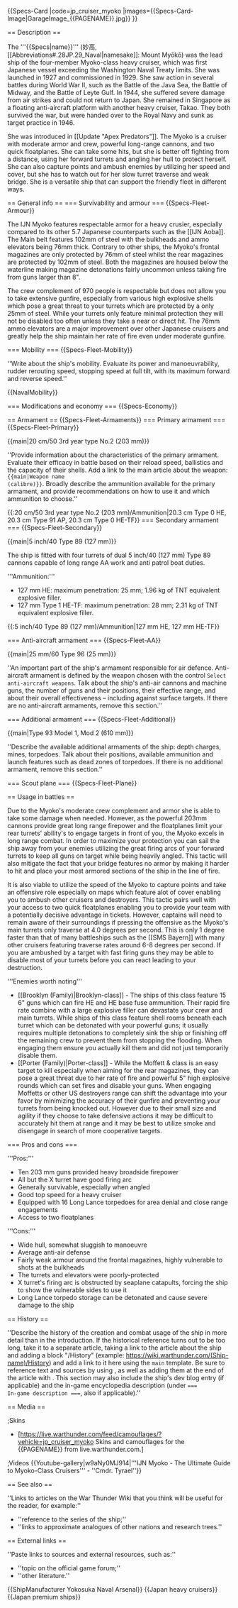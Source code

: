{{Specs-Card
|code=jp_cruiser_myoko
|images={{Specs-Card-Image|GarageImage_{{PAGENAME}}.jpg}}
}}

== Description ==
<!-- ''In the first part of the description, cover the history of the ship's creation and military application. In the second part, tell the reader about using this ship in the game. Add a screenshot: if a beginner player has a hard time remembering vehicles by name, a picture will help them identify the ship in question.'' -->
The '''{{Specs|name}}''' (妙高, [[Abbreviations#.28JP.29_Naval|namesake]]: Mount Myōkō) was the lead ship of the four-member Myoko-class heavy cruiser, which was first Japanese vessel exceeding the Washington Naval Treaty limits. She was launched in 1927 and commissioned in 1929. She saw action in several battles during World War II, such as the Battle of the Java Sea, the Battle of Midway, and the Battle of Leyte Gulf. In 1944, she suffered severe damage from air strikes and could not return to Japan. She remained in Singapore as a floating anti-aircraft platform with another heavy cruiser, Takao. They both survived the war, but were handed over to the Royal Navy and sunk as target practice in 1946.

She was introduced in [[Update "Apex Predators"]]. The Myoko is a cruiser with moderate armor and crew, powerful long-range cannons, and two quick floatplanes. She can take some hits, but she is better off fighting from a distance, using her forward turrets and angling her hull to protect herself. She can also capture points and ambush enemies by utilizing her speed and cover, but she has to watch out for her slow turret traverse and weak bridge. She is a versatile ship that can support the friendly fleet in different ways.

== General info ==
=== Survivability and armour ===
{{Specs-Fleet-Armour}}
<!-- ''Talk about the vehicle's armour. Note the most well-defended and most vulnerable zones, e.g. the ammo magazine. Evaluate the composition of components and assemblies responsible for movement and manoeuvrability. Evaluate the survivability of the primary and secondary armaments separately. Don't forget to mention the size of the crew, which plays an important role in fleet mechanics. Save tips on preserving survivability for the "Usage in battles" section. If necessary, use a graphical template to show the most well-protected or most vulnerable points in the armour.'' -->
The IJN Myoko features respectable armor for a heavy crusier, especially compared to its other 5.7 Japanese counterparts such as the [[IJN Aoba]]. The Main belt features 102mm of steel with the bulkheads and ammo elevators being 76mm thick. Contrary to other ships, the Myoko's frontal magazines are only protected by 76mm of steel whilst the rear magazines are protected by 102mm of steel. Both the magazines are housed below the waterline making magazine detonations fairly uncommon unless taking fire from guns larger than 8".

The crew complement of 970 people is respectable but does not allow you to take extensive gunfire, especially from various high explosive shells which pose a great threat to your turrets which are protected by a only 25mm of steel. While your turrets only feature minimal protection they will not be disabled too often unless they take a near or direct hit. The 76mm ammo elevators are a major improvement over other Japanese cruisers and greatly help the ship maintain her rate of fire even under moderate gunfire. 

=== Mobility ===
{{Specs-Fleet-Mobility}}
<!-- ''Write about the ship's mobility. Evaluate its power and manoeuvrability, rudder rerouting speed, stopping speed at full tilt, with its maximum forward and reverse speed.'' -->
''Write about the ship's mobility. Evaluate its power and manoeuvrability, rudder rerouting speed, stopping speed at full tilt, with its maximum forward and reverse speed.''

{{NavalMobility}}

=== Modifications and economy ===
{{Specs-Economy}}

== Armament ==
{{Specs-Fleet-Armaments}}
=== Primary armament ===
{{Specs-Fleet-Primary}}
<!-- ''Provide information about the characteristics of the primary armament. Evaluate their efficacy in battle based on their reload speed, ballistics and the capacity of their shells. Add a link to the main article about the weapon: <code><nowiki>{{main|Weapon name (calibre)}}</nowiki></code>. Broadly describe the ammunition available for the primary armament, and provide recommendations on how to use it and which ammunition to choose.'' -->
{{main|20 cm/50 3rd year type No.2 (203 mm)}}

''Provide information about the characteristics of the primary armament. Evaluate their efficacy in battle based on their reload speed, ballistics and the capacity of their shells. Add a link to the main article about the weapon: <code><nowiki>{{main|Weapon name (calibre)}}</nowiki></code>. Broadly describe the ammunition available for the primary armament, and provide recommendations on how to use it and which ammunition to choose.''

{{:20 cm/50 3rd year type No.2 (203 mm)/Ammunition|20.3 cm Type 0 HE, 20.3 cm Type 91 AP, 20.3 cm Type 0 HE-TF}}
=== Secondary armament ===
{{Specs-Fleet-Secondary}}
<!-- ''Some ships are fitted with weapons of various calibres. Secondary armaments are defined as weapons chosen with the control <code>Select secondary weapon</code>. Evaluate the secondary armaments and give advice on how to use them. Describe the ammunition available for the secondary armament. Provide recommendations on how to use them and which ammunition to choose. Remember that any anti-air armament, even heavy calibre weapons, belong in the next section. If there is no secondary armament, remove this section.'' -->
{{main|5 inch/40 Type 89 (127 mm)}}

The ship is fitted with four turrets of dual 5 inch/40 (127 mm) Type 89 cannons capable of long range AA work and anti patrol boat duties.

'''Ammunition:'''

* 127 mm HE: maximum penetration: 25 mm; 1.96 kg of TNT equivalent explosive filler.
* 127 mm Type 1 HE-TF: maximum penetration: 28 mm; 2.31 kg of TNT equivalent explosive filler.

{{:5 inch/40 Type 89 (127 mm)/Ammunition|127 mm HE, 127 mm HE-TF}}

=== Anti-aircraft armament ===
{{Specs-Fleet-AA}}
<!-- ''An important part of the ship's armament responsible for air defence. Anti-aircraft armament is defined by the weapon chosen with the control <code>Select anti-aircraft weapons</code>. Talk about the ship's anti-air cannons and machine guns, the number of guns and their positions, their effective range, and about their overall effectiveness – including against surface targets. If there are no anti-aircraft armaments, remove this section.'' -->
{{main|25 mm/60 Type 96 (25 mm)}}

''An important part of the ship's armament responsible for air defence. Anti-aircraft armament is defined by the weapon chosen with the control <code>Select anti-aircraft weapons</code>. Talk about the ship's anti-air cannons and machine guns, the number of guns and their positions, their effective range, and about their overall effectiveness – including against surface targets. If there are no anti-aircraft armaments, remove this section.''

=== Additional armament ===
{{Specs-Fleet-Additional}}
<!-- ''Describe the available additional armaments of the ship: depth charges, mines, torpedoes. Talk about their positions, available ammunition and launch features such as dead zones of torpedoes. If there is no additional armament, remove this section.'' -->
{{main|Type 93 Model 1, Mod 2 (610 mm)}}

''Describe the available additional armaments of the ship: depth charges, mines, torpedoes. Talk about their positions, available ammunition and launch features such as dead zones of torpedoes. If there is no additional armament, remove this section.''

=== Scout plane ===
{{Specs-Fleet-Plane}}

== Usage in battles ==
<!-- ''Describe the technique of using this ship, the characteristics of her use in a team and tips on strategy. Abstain from writing an entire guide – don't try to provide a single point of view, but give the reader food for thought. Talk about the most dangerous opponents for this vehicle and provide recommendations on fighting them. If necessary, note the specifics of playing with this vehicle in various modes (AB, RB, SB).'' -->
Due to the Myoko's moderate crew complement and armor she is able to take some damage when needed. However, as the powerful 203mm cannons provide great long range firepower and the floatplanes limit your rear turrets' ability's to engage targets in front of you, the Myoko excels in long range combat. In order to maximize your protection you can sail the ship away from your enemies utilizing the great firing arcs of your forward turrets to keep all guns on target while being heavily angled. This tactic will also mitigate the fact that your bridge features no armor by making it harder to hit and place your most armored sections of the ship in the line of fire. 

It is also viable to utilize the speed of the Myoko to capture points and take an offensive role especially on maps which feature alot of cover enabling you to ambush other cruisers and destroyers. This tactic pairs well with your access to two quick floatplanes enabling you to provide your team with a potentially decisive advantage in tickets. However, captains will need to remain aware of their surroundings if pressing the offensive as the Myoko's main turrets only traverse at 4.0 degrees per second. This is only 1 degree faster than that of many battleships such as the [[SMS Bayern]] with many other cruisers featuring traverse rates around 6-8 degrees per second. If you are ambushed by a target with fast firing guns they may be able to disable most of your turrets before you can react leading to your destruction.

'''Enemies worth noting'''

* [[Brooklyn (Family)|Brooklyn-class]] - The ships of this class feature 15 6" guns which can fire HE and HE base fuse ammunition. Their rapid fire rate combine with a large explosive filler can devastate your crew and main turrets. While ships of this class feature shell rooms beneath each turret which can be detonated with your powerful guns; it usually requires multiple detonations to completely sink the ship or finishing off the remaining crew to prevent them from stopping the flooding. When engaging them ensure you actually kill them and did not just temporarily disable them.
* [[Porter (Family)|Porter-class]] - While the Moffett & class is an easy target to kill especially when aiming for the rear magazines, they can pose a great threat due to her rate of fire and powerful 5" high explosive rounds which can set fires and disable your guns. When engaging Moffetts or other US destroyers range can shift the advantage into your favor by minimizing the accuracy of their gunfire and preventing your turrets from being knocked out. However due to their small size and agility if they choose to take defensive actions it may be difficult to accurately hit them at range and it may be best to utilize smoke and disengage in search of more cooperative targets.

=== Pros and cons ===
<!-- ''Summarise and briefly evaluate the vehicle in terms of its characteristics and combat effectiveness. Mark its pros and cons in the bulleted list. Try not to use more than 6 points for each of the characteristics. Avoid using categorical definitions such as "bad", "good" and the like - use substitutions with softer forms such as "inadequate" and "effective".'' -->

'''Pros:'''

* Ten 203 mm guns provided heavy broadside firepower
* All but the X turret have good firing arc
* Generally survivable, especially when angled
* Good top speed for a heavy cruiser
* Equipped with 16 Long Lance torpedoes for area denial and close range engagements
* Access to two floatplanes

'''Cons:'''

* Wide hull, somewhat sluggish to manoeuvre
* Average anti-air defense
* Fairly weak armour around the frontal magazines, highly vulnerable to shots at the bulkheads
* The turrets and elevators were poorly-protected
* X turret's firing arc is obstructed by seaplane catapults, forcing the ship to show the vulnerable sides to use it
* Long Lance torpedo storage can be detonated and cause severe damage to the ship

== History ==
<!-- ''Describe the history of the creation and combat usage of the ship in more detail than in the introduction. If the historical reference turns out to be too long, take it to a separate article, taking a link to the article about the ship and adding a block "/History" (example: <nowiki>https://wiki.warthunder.com/(Ship-name)/History</nowiki>) and add a link to it here using the <code>main</code> template. Be sure to reference text and sources by using <code><nowiki><ref></ref></nowiki></code>, as well as adding them at the end of the article with <code><nowiki><references /></nowiki></code>. This section may also include the ship's dev blog entry (if applicable) and the in-game encyclopedia description (under <code><nowiki>=== In-game description ===</nowiki></code>, also if applicable).'' -->
''Describe the history of the creation and combat usage of the ship in more detail than in the introduction. If the historical reference turns out to be too long, take it to a separate article, taking a link to the article about the ship and adding a block "/History" (example: <nowiki>https://wiki.warthunder.com/(Ship-name)/History</nowiki>) and add a link to it here using the <code>main</code> template. Be sure to reference text and sources by using <code><nowiki><ref></ref></nowiki></code>, as well as adding them at the end of the article with <code><nowiki><references /></nowiki></code>. This section may also include the ship's dev blog entry (if applicable) and the in-game encyclopedia description (under <code><nowiki>=== In-game description ===</nowiki></code>, also if applicable).''

== Media ==
<!-- ''Excellent additions to the article would be video guides, screenshots from the game, and photos.'' -->

;Skins
* [https://live.warthunder.com/feed/camouflages/?vehicle=jp_cruiser_myoko Skins and camouflages for the {{PAGENAME}} from live.warthunder.com.]

;Videos
{{Youtube-gallery|w9aNy0MJ914|'''IJN Myoko - The Ultimate Guide to Myoko-Class Cruisers''' - ''Cmdr. Tyrael''}}

== See also ==
<!-- ''Links to articles on the War Thunder Wiki that you think will be useful for the reader, for example:''
* ''reference to the series of the ship;''
* ''links to approximate analogues of other nations and research trees.'' -->
''Links to articles on the War Thunder Wiki that you think will be useful for the reader, for example:''

* ''reference to the series of the ship;''
* ''links to approximate analogues of other nations and research trees.''

== External links ==
<!-- ''Paste links to sources and external resources, such as:''
* ''topic on the official game forum;''
* ''other literature.'' -->
''Paste links to sources and external resources, such as:''

* ''topic on the official game forum;''
* ''other literature.''


{{ShipManufacturer Yokosuka Naval Arsenal}}
{{Japan heavy cruisers}}
{{Japan premium ships}}